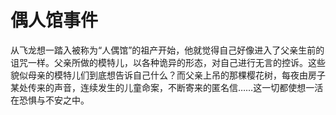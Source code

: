 # 偶人馆事件

从飞龙想一踏入被称为“人偶馆”的祖产开始，他就觉得自己好像进入了父亲生前的诅咒一样。父亲所做的模特儿，以各种诡异的形态，对自己进行无言的控诉。这些貌似母亲的模特儿们到底想告诉自己什么？而父亲上吊的那棵樱花树，每夜由房子某处传来的声音，连续发生的儿童命案，不断寄来的匿名信……这一切都使想一活在恐惧与不安之中。
